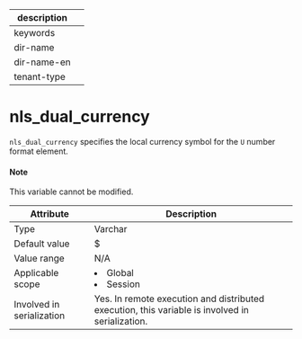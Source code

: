 |description||
|---|---|
|keywords||
|dir-name||
|dir-name-en||
|tenant-type||

# nls_dual_currency

`nls_dual_currency` specifies the local currency symbol for the `U` number format element.

<main id="notice" type='explain'>
    <h4>Note</h4>
    <p>This variable cannot be modified. </p>
</main>

| Attribute | Description |
|---------|------------------------------------------------------------------------------------------------------------|
| Type | Varchar |
| Default value | $ |
| Value range | N/A |
| Applicable scope | <li> Global   <li> Session |
| Involved in serialization | Yes. In remote execution and distributed execution, this variable is involved in serialization.  |
